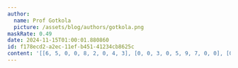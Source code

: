 ```yaml
---
author:
  name: Prof Gotkola
  picture: /assets/blog/authors/gotkola.png
maskRate: 0.49
date: 2024-11-15T01:00:01.880860
id: f178ecd2-a2ec-11ef-b451-41234cb8625c
content: '[[6, 5, 0, 0, 8, 2, 0, 4, 3], [0, 0, 3, 0, 5, 9, 7, 0, 0], [0, 8, 7, 1, 4, 0, 5, 9, 6], [0, 7, 0, 0, 0, 4, 0, 0, 5], [9, 0, 8, 0, 7, 0, 0, 0, 4], [0, 0, 0, 0, 2, 6, 0, 0, 9], [0, 9, 5, 0, 1, 7, 0, 6, 2], [0, 2, 0, 0, 3, 8, 0, 0, 1], [1, 3, 0, 2, 0, 5, 0, 0, 7]]'
---
```

